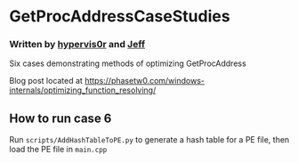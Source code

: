 # GetProcAddressCaseStudies
### Written by [hypervis0r](https://github.com/hypervis0r) and [Jeff](https://github.com/0x00Jeff)
Six cases demonstrating methods of optimizing GetProcAddress

Blog post located at https://phasetw0.com/windows-internals/optimizing_function_resolving/

## How to run case 6
Run `scripts/AddHashTableToPE.py` to generate a hash table for a PE file, then load the PE file in `main.cpp`
